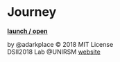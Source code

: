 # Journey
**[launch / open](http://dsii-2018-unirsm.github.io/adarkplace/making_visible/)**

by @adarkplace © 2018 MIT License  
DSII2018 Lab @UNIRSM [website](http://dsii-2018-unirsm.github.io)
